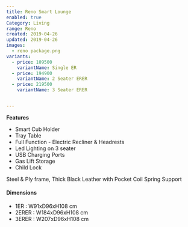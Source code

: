 ```yaml
---
title: Reno Smart Lounge
enabled: true
Category: Living
range: Reno
created: 2019-04-26
updated: 2019-04-26
images:
  - reno package.png
variants:
  - price: 109500
    variantName: Single ER
  - price: 194900
    variantName: 2 Seater ERER
  - price: 219500
    variantName: 3 Seater ERER


---
```


**Features**
* Smart Cub Holder
* Tray Table
* Full Function - Electric Recliner & Headrests
* Led Lighting on 3 seater
* USB Charging Ports
* Gas Lift Storage
* Child Lock

Steel & Ply frame, Thick Black Leather with Pocket Coil Spring Support

#### Dimensions
* 1ER : W91xD96xH108 cm
* 2ERER : W184xD96xH108 cm
* 3ERER : W207xD96xH108 cm
